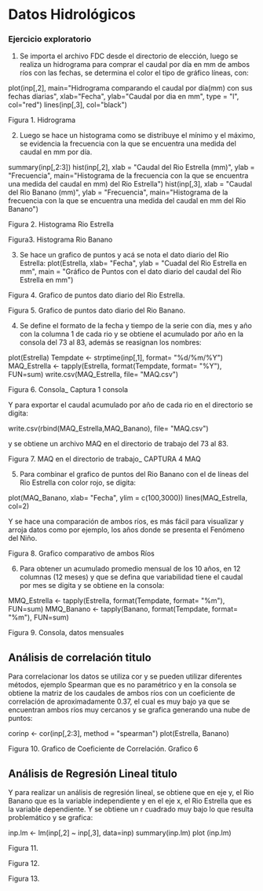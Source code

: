 # Datos Hidrológicos 

### Ejercicio exploratorio

1. Se importa el archivo FDC desde el directorio de elección, luego se realiza un hidrograma para comprar el caudal por día en mm de ambos ríos con las fechas, se determina el color  el tipo de gráfico líneas, con: 

plot(inp[,2], main="Hidrograma comparando el caudal por día(mm) con sus fechas diarias", xlab="Fecha", ylab="Caudal por dia en mm", type = "l", col="red")
lines(inp[,3], col="black")

Figura 1. Hidrograma 


2. Luego se hace un histograma como se distribuye el mínimo y el máximo, se evidencia la frecuencia con la que se encuentra una medida del caudal en mm por día.

summary(inp[,2:3])
hist(inp[,2], xlab = "Caudal del Rio Estrella (mm)", ylab = "Frecuencia", main="Histograma de la frecuencia con la que se encuentra una medida del caudal en mm) del Rio Estrella")
hist(inp[,3], xlab = "Caudal del Rio Banano (mm)", ylab = "Frecuencia", main="Histograma de la frecuencia con la que se encuentra una medida del caudal en mm del Rio Banano")

Figura 2. Histograma Rio Estrella 

Figura3. Histograma Rio Banano


3. Se hace un grafico de puntos y acá se nota el dato diario del Rio Estrella:
plot(Estrella, xlab= "Fecha", ylab = "Cuadal del Rio Estrella en mm", main = "Gráfico de Puntos con el dato diario del caudal del Rio Estrella en mm") 

Figura 4. Grafico de puntos dato diario del Rio Estrella. 

Figura 5. Grafico de puntos dato diario del Rio Banano.


4. Se define el formato de la fecha y tiempo de la serie con día, mes y año con la columna 1 de cada rio y se obtiene el acumulado por año en la consola del 73 al 83, además se reasignan los nombres:

plot(Estrella)
Tempdate <- strptime(inp[,1], format= "%d/%m/%Y")
MAQ_Estrella <- tapply(Estrella, format(Tempdate, format= "%Y"), FUN=sum)
write.csv(MAQ_Estrella, file= "MAQ.csv")

Figura 6. Consola_ Captura 1 consola

Y para exportar el caudal acumulado por año de cada rio en el directorio se digita:

write.csv(rbind(MAQ_Estrella,MAQ_Banano), file= "MAQ.csv")

y se obtiene un archivo MAQ en el directorio de trabajo del 73 al 83.

Figura 7. MAQ en el directorio de trabajo_ CAPTURA 4 MAQ

5. Para combinar el grafico de puntos del Rio Banano con el de líneas del Rio Estrella con color rojo,  se digita:

plot(MAQ_Banano, xlab= "Fecha", ylim = c(100,3000))
lines(MAQ_Estrella, col=2)

Y se hace una comparación de ambos ríos, es más fácil para visualizar y arroja datos como por ejemplo, los años donde se presenta el Fenómeno del Niño.

Figura 8. Grafico comparativo de ambos Ríos
 
6. Para obtener un acumulado promedio mensual de los 10 años, en 12 columnas (12 meses) y que se defina  que variabilidad tiene el caudal por mes se digita y se obtiene en la consola:  

MMQ_Estrella <- tapply(Estrella, format(Tempdate, format= "%m"), FUN=sum)
MMQ_Banano <- tapply(Banano, format(Tempdate, format= "%m"), FUN=sum)

Figura 9. Consola, datos mensuales 

## Análisis de correlación titulo

Para correlacionar los datos se utiliza cor y se pueden utilizar diferentes métodos, ejemplo Spearman que es no paramétrico y en la consola se obtiene la matriz de los caudales de ambos ríos con un coeficiente de correlación de aproximadamente 0.37, el cual es muy bajo ya que se encuentran ambos ríos muy cercanos y se grafica generando una nube de puntos:

corinp <- cor(inp[,2:3], method = "spearman")
plot(Estrella, Banano)

Figura 10. Grafico de Coeficiente de Correlación.  Grafico 6

## Análisis de Regresión Lineal titulo

Y para realizar un análisis de regresión lineal, se obtiene que en eje y, el Rio Banano que es la variable independiente  y en el eje x, el Rio Estrella que es la variable dependiente. Y se obtiene un r cuadrado muy bajo lo que resulta problemático y se grafica:

inp.lm <- lm(inp[,2] ~ inp[,3], data=inp)
summary(inp.lm)
plot (inp.lm)

Figura 11.

Figura 12.

Figura 13. 

